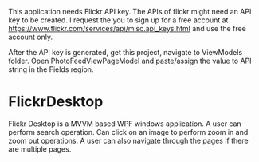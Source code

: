 This application needs Flickr API key. 
The APIs of flickr might need an API key to be created. I request the you to
sign up for a free account at https://www.flickr.com/services/api/misc.api_keys.html and use
the free account only.

After the API key is generated, get this project, navigate to ViewModels folder. Open PhotoFeedViewPageModel and paste/assign the value to API string in the Fields region.

# FlickrDesktop
Flickr Desktop is a MVVM based WPF windows application. A user can perform search operation. 
Can click on an image to perform zoom in and zoom out operations. 
A user can also navigate through the pages if there are multiple pages.
